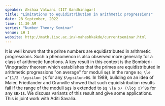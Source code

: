 ```yaml
---
speaker: Akshaa Vatwani (IIT Gandhinagar)
title: "Limitations to equidistribution in arithmetic progressions"
date: 28 September, 2022
time: 11.30 AM
series: "Number Theory Seminar"
venue: LH 1
website: http://math.iisc.ac.in/~maheshkakde/currentseminar.html
---
```


It is well known that the prime numbers are equidistributed in arithmetic progressions. Such a phenomenon is also observed more generally for a class of arithmetic functions. A key result in this context is the Bombieri-Vinogradov theorem which establishes that the primes are equidistributed in arithmetic progressions "on average" for moduli `$q$` in the range `$q \le x^{1/2 -\epsilon }$` for any `$\epsilon>0$`. In 1989, building on an idea of Maier, Friedlander and Granville showed that such equidistribution results fail if the range of the moduli `$q$` is extended to `$q \le x/ (\log x)^B$`  for any `$B>1$`. We discuss variants of this result and give some applications. This is joint work with Aditi Savalia.

